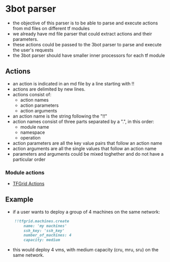 # 3bot parser

- the objective of this parser is to be able to parse and execute actions from md files on different tf modules
- we already have md file parser that could extract actions and their parameters.
- these actions could be passed to the 3bot parser to parse and execute the user's requests
- the 3bot parser should have smaller inner processors for each tf module

## Actions

- an action is indicated in an md file by a line starting with !!
- actions are delimited by new lines.
- actions consist of:
  - action names
  - action parameters
  - action arguments
- an action name is the string following the "!!"
- action names consist of three parts separated by a ".", in this order:
  - module name
  - namespace
  - operation
- action parameters are all the key value pairs that follow an action name
- action arguments are all the single values that follow an action name
- parameters and arguments could be mixed toghether and do not have a particular order

### Module actions

- [TFGrid Actions](./tfgrid/grid_actions.md)

## Example

- if a user wants to deploy a group of 4 machines on the same network:
  
```md
    !!tfgrid.machines.create
        name: 'my machines'
        ssh_key: 'ssh_key'
        number_of_machines: 4
        capacity: medium
```

- this would deploy 4 vms, with medium capacity (cru, mru, sru) on the same network.
